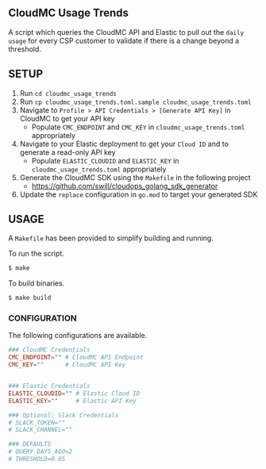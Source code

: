 CloudMC Usage Trends
--------------------

A script which queries the CloudMC API and Elastic to pull out the `daily usage` for every CSP customer to validate if there is a change beyond a threshold.

## SETUP

1. Run `cd cloudmc_usage_trends`
2. Run `cp cloudmc_usage_trends.toml.sample cloudmc_usage_trends.toml`
3. Navigate to `Profile > API Credentials > [Generate API Key]` in CloudMC to get your API key
    - Populate `CMC_ENDPOINT` and `CMC_KEY` in `cloudmc_usage_trends.toml` appropriately
4. Navigate to your Elastic deployment to get your `Cloud ID` and to generate a read-only API key
    - Populate `ELASTIC_CLOUDID` and `ELASTIC_KEY` in `cloudmc_usage_trends.toml` appropriately
5. Generate the CloudMC SDK using the `Makefile` in the following project
    - https://github.com/swill/cloudops_golang_sdk_generator
6. Update the `replace` configuration in `go.mod` to target your generated SDK

## USAGE

A `Makefile` has been provided to simplify building and running.

To run the script.

```bash
$ make
```

To build binaries.

```bash
$ make build
```

### CONFIGURATION

The following configurations are available.

```toml
### CloudMC Credentials
CMC_ENDPOINT="" # CloudMC API Endpoint
CMC_KEY=""      # CloudMC API Key


### Elastic Credentials
ELASTIC_CLOUDID="" # Elastic Cloud ID
ELASTIC_KEY=""     # Elastic API Key

### Optional: Slack Credentials
# SLACK_TOKEN=""
# SLACK_CHANNEL=""

### DEFAULTS
# QUERY_DAYS_AGO=2
# THRESHOLD=0.05
```